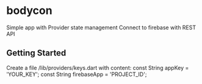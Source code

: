 # bodycon

Simple app with Provider state management
Connect to firebase with REST API

## Getting Started

Create a file /lib/providers/keys.dart with content:
const String appKey = 'YOUR_KEY';
const String firebaseApp = 'PROJECT_ID';



